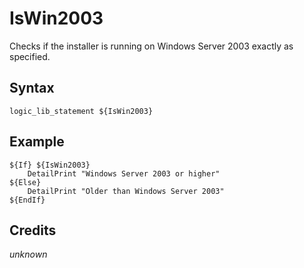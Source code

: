 # IsWin2003

Checks if the installer is running on Windows Server 2003 exactly as specified.

## Syntax

	logic_lib_statement ${IsWin2003}

## Example

	${If} ${IsWin2003}
		DetailPrint "Windows Server 2003 or higher"
	${Else}
		DetailPrint "Older than Windows Server 2003"
	${EndIf}

## Credits

*unknown*
